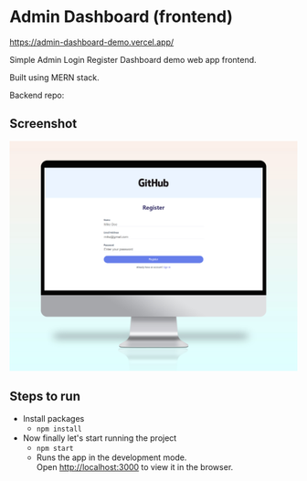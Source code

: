 # Admin Dashboard (frontend)

https://admin-dashboard-demo.vercel.app/

Simple Admin Login Register Dashboard demo web app frontend.

Built using MERN stack.

Backend repo: 
## Screenshot
![Desktop](https://raw.githubusercontent.com/vishakhg98/Admin-Dashboard/master/public/assets/images/screenshot.png)

## Steps to run
- Install packages
   -  ``npm install ``
- Now finally let's start running the project
    - `` npm start ``
    - Runs the app in the development mode.\
      Open [http://localhost:3000](http://localhost:3000) to view it in the browser.
